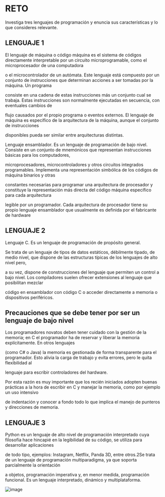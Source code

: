 # RETO
Investiga tres lenguajes de programación y enuncia sus características y lo que consideres relevante.

## LENGUAJE 1

El lenguaje de máquina o código máquina es el sistema de códigos directamente interpretable por un circuito microprogramable, como el microprocesador de una computadora

o el microcontrolador de un autómata. Este lenguaje está compuesto por un conjunto de instrucciones que determinan acciones a ser tomadas por la máquina. Un programa 

consiste en una cadena de estas instrucciones más un conjunto cual se trabaja. Estas instrucciones son normalmente ejecutadas en secuencia, con eventuales cambios de 

flujo causados por el propio programa o eventos externos. El lenguaje de máquina es específico de la arquitectura de la máquina, aunque el conjunto de instrucciones 

disponibles pueda ser similar entre arquitecturas distintas.

Lenguaje ensamblador. Es un lenguaje de programación de bajo nivel. Consiste en un conjunto de mnemónicos que representan instrucciones básicas para los computadores, 

microprocesadores, microcontroladores y otros circuitos integrados programables. Implementa una representación simbólica de los códigos de máquina binarios y otras 

constantes necesarias para programar una arquitectura de procesador y constituye la representación más directa del código máquina específico para cada arquitectura 

legible por un programador. Cada arquitectura de procesador tiene su propio lenguaje ensamblador que usualmente es definida por el fabricante de hardware


## LENGUAJE 2

Lenguaje C. Es un lenguaje de programación de propósito general.

Se trata de un lenguaje de tipos de datos estáticos, débilmente tipado, de medio nivel, que dispone de las estructuras típicas de los lenguajes de alto nivel pero,

a su vez, dispone de construcciones del lenguaje que permiten un control a bajo nivel. Los compiladores suelen ofrecer extensiones al lenguaje que posibilitan mezclar

código en ensamblador con código C o acceder directamente a memoria o dispositivos periféricos.

## Precauciones que se debe tener por ser un lenguaje de bajo nivel

Los programadores novatos deben tener cuidado con la gestión de la memoria; en C el programador ha de reservar y liberar la memoria explícitamente. En otros lenguajes 

(como C# o Java) la memoria es gestionada de forma transparente para el programador. Esto alivia la carga de trabajo y evita errores, pero le quita flexibilidad al 

lenguaje para escribir controladores del hardware.

Por esta razón es muy importante que los recién iniciados adopten buenas prácticas a la hora de escribir en C y manejar la memoria, como por ejemplo un uso intensivo 

de indentación y conocer a fondo todo lo que implica el manejo de punteros y direcciones de memoria.


## LENGUAJE 3

Python es un lenguaje de alto nivel de programación interpretado cuya filosofía hace hincapié en la legibilidad de su código, se utiliza para desarrollar aplicaciones 

de todo tipo, ejemplos: Instagram, Netflix, Panda 3D, entre otros.2​ Se trata de un lenguaje de programación multiparadigma, ya que soporta parcialmente la orientación 

a objetos, programación imperativa y, en menor medida, programación funcional. Es un lenguaje interpretado, dinámico y multiplataforma.

![image](https://es.wikipedia.org/wiki/Python#/media/Archivo:Python-logo-notext.svg)
